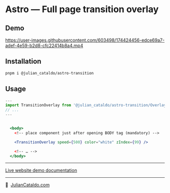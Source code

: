 # Astro — Full page transition overlay

## Demo

https://user-images.githubusercontent.com/603498/174424456-edce69a7-adef-4e59-b2d8-cfc22414b8a4.mp4

## Installation

```sh
pnpm i @julian_cataldo/astro-transition
```

## Usage

```ts
---
import TransitionOverlay from '@julian_cataldo/astro-transition/Overlay/TransitionOverlay.astro';
// ...
---
```

```jsx

  <body>
    <!-- place component just after opening BODY tag (mandatory) -->

    <TransitionOverlay speed={500} color="white" zIndex={99} />

    <!-- … -->
  </body>

```

---

[Live website demo documentation](../../demo)

---

🔗  [JulianCataldo.com](https://www.juliancataldo.com/)
